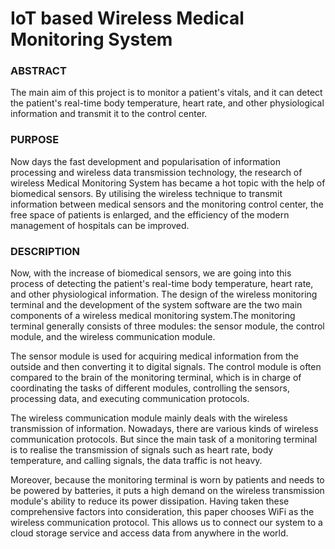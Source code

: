 # IoT based Wireless Medical Monitoring System
### ABSTRACT

The main aim of this project is to monitor a patient's vitals, and it can detect the patient's real-time body temperature, heart rate, and other physiological information and transmit it to the control center.

### PURPOSE

Now days the fast development and popularisation of information processing and wireless data transmission technology, the research of wireless Medical Monitoring System has became a hot topic with the help of biomedical sensors. By utilising the wireless technique to transmit information between medical sensors and the monitoring control center, the free space of patients is enlarged, and the efficiency of the modern management of hospitals can be improved.

### DESCRIPTION

Now, with the increase of biomedical sensors, we are going into this process of detecting the patient's real-time body temperature, heart rate, and other physiological information. The design of the wireless monitoring terminal and the development of the system software are the two main components of a wireless medical monitoring system.The monitoring terminal generally consists of three modules: the sensor module, the control module, and the wireless communication module.

The sensor module is used for acquiring medical information from the outside and then converting it to digital signals. The control module is often compared to the brain of the monitoring terminal, which is in charge of coordinating the tasks of different modules, controlling the sensors, processing data, and executing communication protocols.

The wireless communication module mainly deals with the wireless transmission of information. Nowadays, there are various kinds of wireless communication protocols. But since the main task of a monitoring terminal is to realise the transmission of signals such as heart rate, body temperature, and calling signals, the data traffic is not heavy.

Moreover, because the monitoring terminal is worn by patients and needs to be powered by batteries, it puts a high demand on the wireless transmission module's ability to reduce its power dissipation. Having taken these comprehensive factors into consideration, this paper chooses WiFi as the wireless communication protocol. This allows us to connect our system to a cloud storage service and access data from anywhere in the world. 

